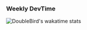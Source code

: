 <!--
**zcmk123/zcmk123** is a ✨ _special_ ✨ repository because its `README.md` (this file) appears on your GitHub profile.

Here are some ideas to get you started:

- 🔭 I’m currently working on ...
- 🌱 I’m currently learning ...
- 👯 I’m looking to collaborate on ...
- 🤔 I’m looking for help with ...
- 💬 Ask me about ...
- 📫 How to reach me: ...
- 😄 Pronouns: ...
- ⚡ Fun fact: ...
-->
### Weekly DevTime

![DoubleBird's wakatime stats](https://github-readme-stats.vercel.app/api/wakatime?username=DoubleBird&bg_color=30,e96443,904e95&title_color=fff&text_color=fff)
